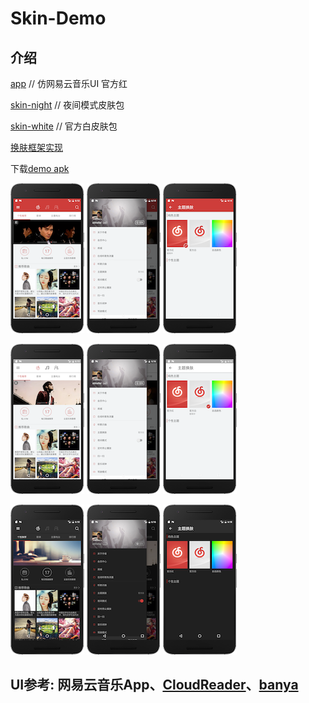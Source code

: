# Skin-Demo

## 介绍

[app](app) // 仿网易云音乐UI 官方红

[skin-night](skin-night) // 夜间模式皮肤包

[skin-white](skin-white) // 官方白皮肤包

[换肤框架实现](https://github.com/ximsfei/Android-skin-support)

下载[demo apk](https://github.com/ximsfei/Res/blob/master/skin-demo/app-debug.apk)

![red 1](https://github.com/ximsfei/Res/blob/master/skin-demo/red_1.png)
![red 2](https://github.com/ximsfei/Res/blob/master/skin-demo/red_2.png)
![red 3](https://github.com/ximsfei/Res/blob/master/skin-demo/red_3.png)

![white 1](https://github.com/ximsfei/Res/blob/master/skin-demo/white_1.png)
![white 2](https://github.com/ximsfei/Res/blob/master/skin-demo/white_2.png)
![white 3](https://github.com/ximsfei/Res/blob/master/skin-demo/white_3.png)

![night 1](https://github.com/ximsfei/Res/blob/master/skin-demo/night_1.png)
![night 2](https://github.com/ximsfei/Res/blob/master/skin-demo/night_2.png)
![night 3](https://github.com/ximsfei/Res/blob/master/skin-demo/night_3.png)

## UI参考: 网易云音乐App、[CloudReader](https://github.com/youlookwhat/CloudReader)、[banya](https://github.com/forezp/banya)
